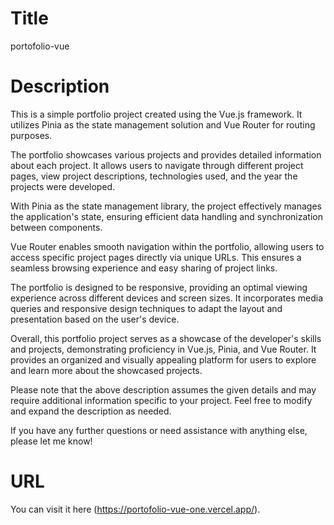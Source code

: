 # Title

portofolio-vue

# Description

This is a simple portfolio project created using the Vue.js framework. It utilizes Pinia as the state management solution and Vue Router for routing purposes.

The portfolio showcases various projects and provides detailed information about each project. It allows users to navigate through different project pages, view project descriptions, technologies used, and the year the projects were developed.

With Pinia as the state management library, the project effectively manages the application's state, ensuring efficient data handling and synchronization between components.

Vue Router enables smooth navigation within the portfolio, allowing users to access specific project pages directly via unique URLs. This ensures a seamless browsing experience and easy sharing of project links.

The portfolio is designed to be responsive, providing an optimal viewing experience across different devices and screen sizes. It incorporates media queries and responsive design techniques to adapt the layout and presentation based on the user's device.

Overall, this portfolio project serves as a showcase of the developer's skills and projects, demonstrating proficiency in Vue.js, Pinia, and Vue Router. It provides an organized and visually appealing platform for users to explore and learn more about the showcased projects.

Please note that the above description assumes the given details and may require additional information specific to your project. Feel free to modify and expand the description as needed.

If you have any further questions or need assistance with anything else, please let me know!

# URL

You can visit it here (https://portofolio-vue-one.vercel.app/).
